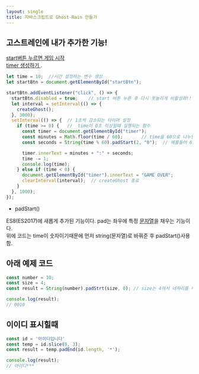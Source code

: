 ```yaml
---
layout: single
title: 자바스크립트로 Ghost-Rain 만들기
---
```


## 고스트레인에 내가 추가한 기능!  
<u> start버튼 누르면 게임 시작 </u>   
<u> timer 생성하기  </u>. 
  

```javascript 
let time = 10;  //시간 설정하는 변수 생성
let startBtn = document.getElementById("startBtn");

startBtn.addEventListener("click", () => {
  startBtn.disabled = true;    // start 버튼 누른 후 다시 못눌리게 비활성화!!
  let interval = setInterval(() => {
    createGhost();
  }, 3000);
  setInterval(() => {  // 1초씩 감소되는 타이머 설정
    if (time >= 0) {   //  time이 0초 이상일때 실행되는 함수
      const timer = document.getElementById("timer");
      const minutes = Math.floor(time / 60);       // time을 60으로 나누면 분이 나온다 딱 안떨어질수도 있으니 Math.floor()사용!
      const seconds = String(time % 60).padStart(2, "0");  // 예를들어 6초면 00:06 으로 padStart사용(아래 부연설명)

      timer.innerText = minutes + ":" + seconds;
      time -= 1;
      console.log(time);
    } else if (time < 0) {
      document.getElementById("timer").innerText = "GAME OVER";
      clearInterval(interval);  // createGhost 종료
    }
  }, 1000); 
});
``` 

- padStart() 

ES8(ES2017)에 새롭게 추가된 기능이다. pad는 좌우에 특정 <u>문자열</u>을 채우는 기능이다.  
위에 코드는 time이 숫자이기때문에 먼저 string(문자열)로 바꿔준 후 padStart()사용함.  
## 아래 예제 코드
```javascript 
const number = 10;
const size = 4;
const result = String(number).padStrt(size, 0); // size는 4여서 네자리를 채움

console.log(result);
// 0010
```  

## 이이디 표시힐때  
```javascript 
const id = '아이디입니다'
const temp = id.slice(0, 3); 
const result = temp.padEnd(id.length, '*');

console.log(result);
// 아이디***
```


